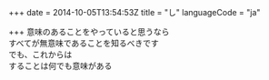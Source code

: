 +++
date = 2014-10-05T13:54:53Z
title = "し"
languageCode = "ja"

+++
意味のあることをやっていると思うなら  
すべてが無意味であることを知るべきです  
でも、これからは  
することは何でも意味がある  